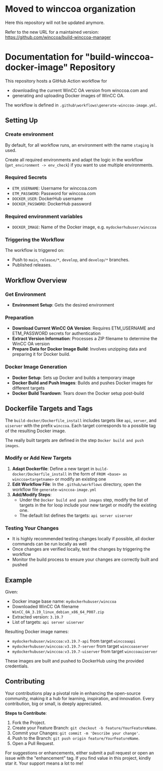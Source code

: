 # Moved to winccoa organization

Here this repository will not be updated anymore.

Refer to the new URL for a maintained version: https://github.com/winccoa/build-winccoa-manager

# Documentation for "build-winccoa-docker-image" Repository

This repository hosts a GitHub Action workflow for
- downloading the current WinCC OA version from winccoa.com and
- generating and uploading Docker images of WinCC OA.

The workflow is defined in `.github\workflows\generate-winccoa-image.yml`.

## Setting Up

### Create environment
By default, for all workflow runs, an environment with the name `staging` is used.

Create all required environments and adapt the logic in the workflow (`get_environment -> env_check`) if you want to use multiple environments.

### Required Secrets
- `ETM_USERNAME`: Username for winccoa.com
- `ETM_PASSWORD`: Password for winccoa.com
- `DOCKER_USER`: DockerHub username
- `DOCKER_PASSWORD`: DockerHub password

### Required environment variables
- `DOCKER_IMAGE`: Name of the Docker image, e.g. `mydockerhubuser/winccoa`

### Triggering the Workflow
The workflow is triggered on:
- Push to `main`, `release/*`, `develop`, and `develop/*` branches.
- Published releases.

## Workflow Overview

### Get Environment
- **Environment Setup**: Gets the desired environment

### Preparation
- **Download Current WinCC OA Version**: Requires ETM_USERNAME and ETM_PASSWORD secrets for authentication​​
- **Extract Version Information**: Processes a ZIP filename to determine the WinCC OA version​​
- **Prepare Data for Docker Image Build**: Involves unzipping data and preparing it for Docker build​​.

### Docker Image Generation
- **Docker Setup**: Sets up Docker and builds a temporary image
- **Docker Build and Push Images**: Builds and pushes Docker images for different targets
- **Docker Build Teardown**: Tears down the Docker setup post-build​​

## Dockerfile Targets and Tags
The `build-docker/Dockerfile_install` includes targets like `api`, `server`, and `uiserver` with the prefix `winccoa`. Each target corresponds to a possible tag of the resulting Docker image.

The really built targets are defined in the step `Docker build and push images`.

### Modify or Add New Targets

1. **Adapt Dockerfile**: Define a new target in `build-docker/Dockerfile_install` in the form of `FROM <base> as winccoa<targetname>` or modify an existing one
2. **Edit Workflow File**: In the `.github/workflows` directory, open the workflow file `generate-winccoa-image.yml`
3. **Add/Modify Steps**:
   - Under the `Docker build and push images` step, modify the list of targets in the for loop include your new target or modify the existing one.
   - The default list defines the targets: `api server uiserver`

### Testing Your Changes
- It is highly recommended testing changes locally if possible, all docker commands can be run locally as well
- Once changes are verified locally, test the changes by triggering the workflow
- Monitor the build process to ensure your changes are correctly built and pushed

## Example
Given:
- Docker image base name: `mydockerhubuser/winccoa`
- Downloaded WinCC OA filename `WinCC_OA_3.19_linux_debian_x86_64_P007.zip`
- Extracted version: `3.19.7`
- List of targets: `api server uiserver`

Resulting Docker image names:
- `mydockerhubuser/winccoa:v3.19.7-api` from target `winccoaapi`
- `mydockerhubuser/winccoa:v3.19.7-server` from target `winccoaserver`
- `mydockerhubuser/winccoa:v3.19.7-uiserver` from target `winccoauiserver`

These images are built and pushed to DockerHub using the provided credentials.

## Contributing

Your contributions play a pivotal role in enhancing the open-source community, making it a hub for learning, inspiration, and innovation. Every contribution, big or small, is deeply appreciated.

**Steps to Contribute**:
1. Fork the Project.
2. Create your Feature Branch: `git checkout -b feature/YourFeatureName`.
3. Commit your Changes: `git commit -m 'Describe your change'`.
4. Push to the Branch: `git push origin feature/YourFeatureName`.
5. Open a Pull Request.

For suggestions or enhancements, either submit a pull request or open an issue with the "enhancement" tag. If you find value in this project, kindly star it. Your support means a lot to me!
